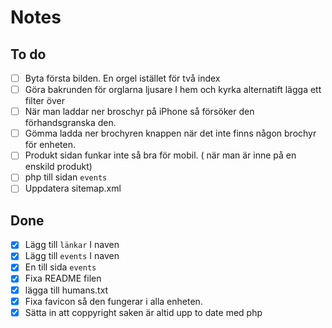 # Notes

## To do
-[ ] Byta första bilden. En orgel istället för två index
-[ ] Göra bakrunden för orglarna ljusare I hem och kyrka alternatift lägga ett filter över 
-[ ] När man laddar ner broschyr på iPhone så försöker den förhandsgranska den.
-[ ] Gömma ladda ner brochyren knappen när det inte finns någon brochyr för enheten.
-[ ] Produkt sidan funkar inte så bra för mobil. ( när man är inne på en enskild produkt)
-[ ] php till sidan ``events``
-[ ] Uppdatera sitemap.xml

## Done
-[x] Lägg till `länkar` I naven
-[x] Lägg till `events` I naven
-[x] En till sida ``events``
-[x] Fixa README filen
-[x] lägga till humans.txt
-[x] Fixa favicon så den fungerar i alla enheten.
-[x] Sätta in att coppyright saken är altid upp to date med php